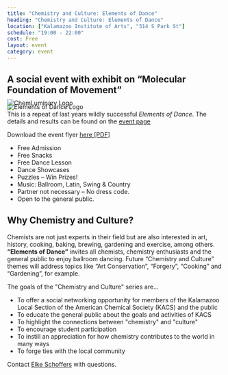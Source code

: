 ```yaml
---
title: "Chemistry and Culture: Elements of Dance"
heading: "Chemistry and Culture: Elements of Dance"
location: ["Kalamazoo Institute of Arts", "314 S Park St"]
schedule: "19:00 - 22:00"
cost: Free
layout: event
category: event
---
```


A social event with exhibit on “Molecular Foundation of Movement”
---

<div class="row">
  <div class="col-{{ site.device }}-3">
    <img src="{{ site.url }}/images/eod-logo.png"
	 class="img-responsive"
	 title="Elements of Dance Logo"
	 />
  </div>
  <div class="col-{{ site.device }}-6 text-center">
    This is a repeat of last years wildly successful <em>Elements of Dance</em>.
    The details and results can be found on the
    <a href="{{ site.url }}/event/2012/11/09/elements-of-dance.html"
       title="Elements of Dance 2012 Event Page">
      event page
    </a>
  </div>
  <div class="col-{{ site.device }}-3">
    <img src="{{ site.url }}/images/chemluminary.png"
	 class="img-responsive hidden-sm hidden-xs"
	 title="ChemLuminary Logo"
	 style="margin-top: -60px;"/>
  </div>
</div>

<p>
  Download the event flyer
  <a href="{{ site.url }}/elements-of-dance/elements-of-dance-2013-flyer.pdf"
     title="Download the 2013 Elements of Dance event flyer PDF">
    here [PDF]
  </a>
<p>

- Free Admission
- Free Snacks
- Free Dance Lesson
- Dance Showcases
- Puzzles – Win Prizes!
- Music: Ballroom, Latin, Swing & Country
- Partner not necessary – No dress code.
- Open to the general public.

Why Chemistry and Culture?
---
Chemists are not just experts in their field but are also interested
in art, history, cooking, baking, brewing, gardening and exercise,
among others. **“Elements of Dance”** invites all chemists, chemistry
enthusiasts and the general public to enjoy ballroom dancing. Future
“Chemistry and Culture” themes will address topics like “Art
Conservation”, “Forgery”, “Cooking” and “Gardening”, for example.

The goals of the "Chemistry and Culture" series are...

- To offer a social networking opportunity for members of the Kalamazoo Local Section of the American Chemical Society (KACS) and the public
- To educate the general public about the goals and activities of KACS
- To highlight the connections between "chemistry" and "culture"
- To encourage student participation
- To instill an appreciation for how chemistry contributes to the world in many ways
- To forge ties with the local community

Contact
[Elke Schoffers](mailto:elke.schoffers@wmich.edu "E-mail Elke Schoffers")
with questions.
